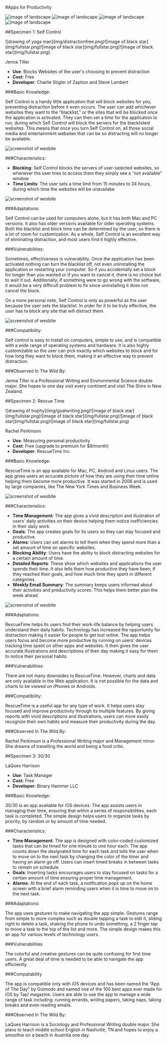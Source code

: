 #Apps for Productivity

![image of landscape](img/hybrid_apps.png) ![image of landscape](img/apps_for_web.png)
![image of landscape](img/apps_for_pc.png) ![image of landscape](img/apps_for_mac.jpg)


##Specimen 1: Self Control
<div class="icons">
![drawing of yoga man](img/distractionfree.png)![image of black star](img/fullstar.png)![image of black star](img/fullstar.png)![image of black star](img/fullstar.png)
</div>

Jenna Tiller

* **Use**: Blocks Websites of the user's choosing to prevent distraction
* **Cost**: Free
* **Developer**: Charlie Stigler of Zaption and Steve Lambert

###Basic Knowledge:

Self Control is a handy little application that will block websites for you, preventing distraction before it even occurs. The user can add whichever websites they want to the “blacklist,” or the sites that will be blocked once the application is activated. They can then set a time for the application to run, during which Self Control will block the servers for the blacklisted websites. This means that once you turn Self Control on, all those social media and entertainment websites that can be so distracting will no longer be available. 

![screenshot of wesbite](img/selfcontrol-1.png)

###Characteristics:

* **Blocking**: Self Control blocks the servers of user-selected websites, so whenever the user tries to access them they simply see a "not available" window
* **Time Limits**: The user sets a time limit from 15 minutes to 24 hours, during which time the websites will be unavailabe

![screenshot of wesbite](img/selfcontrol-2.png)

###Adaptations:

Self Control can be used for computers alone, but it has both Mac and PC versions. It also has older versions available for older operating systems. Both the blacklist and block time can be determined by the user, so there is a lot of room for customization. As a whole, Self Control is an excellent way of eliminating distraction, and most users find it highly effective. 

###Vulnerabilities:

Sometimes, effectiveness is vulnerability. Once the application has been activated nothing can turn the blacklist off, not even uninstalling the application or restarting your computer. So if you accidentally set a block for longer than you wanted or if you want to cancel it, there is no choice but to wait it out. Additionally, if something were to go wrong with the software, it would be a very difficult problem to fix since uninstalling it does not cancel the block. 

On a more personal note, Self Control is only as powerful as the user because the user sets the blacklist. In order for it to be truly effective, the user has to block any site that will distract them. 

![screenshot of wesbite](img/selfcontrol-3.png)

###Compatibility: 

Self control is easy to install on computers, simple to use, and is compatible with a wide range of operating systems and hardware. It is also highly customizable so the user can pick exactly which websites to block and for how long they want to block them, making it an effective way to prevent distraction.


<div class="bio">
###Observed In The Wild By:

Jenna Tiller is a Professional Writing and Environmental Science double major. She hopes to one day visit every continent and visit The Shire in New Zealand.
</div>

##Specimen 2: Rescue Time

<div class="icons">
![drawing of trophy](img/goalwriting.png)![image of black star](img/fullstar.png)![image of black star](img/fullstar.png)![image of black star](img/fullstar.png)![image of black star](img/fullstar.png)
</div>

Rachel Perkinson
* **Use**: Measuring personal productivity
* **Cost**: Free (upgrade to premium for $9/month)
* **Developer**: RescueTime Inc. 

###Basic Knowledge:

RescueTime is an app available for Mac, PC, Android and Linux users. The app gives users an accurate picture of how they are using their time online helping them become more productive. It was started in 2008 and is used by large companies, like The New York Times and Business Week.

![screenshot of wesbite](img/rescuetime-1.png)

###Characteristics:

* **Time Management**: The app gives a vivid description and illustration of users’ daily activities on their device helping them notice inefficiencies in their daily work.
* **Goals**: The app creates goals for its users so they can stay focused and productive.
* **Alarms**: Users can set alarms to tell them when they spend more than a set amount of time on specific websites.
* **Blocking Ability**: Users have the ability to block distracting websites for a certain amount of time. 
* **Detailed Reports**: These show which websites and applications the user spends their time. It also tells them how productive they have been, if they reached their goals, and how much time they spent in different categories.
* **Weekly Email Summary**: The summary keeps users informed about their activities and productivity scores. This helps them better plan the week ahead.

![screenshot of wesbite](img/rescuetime-2.png)

###Adaptations:

RescueTime helps its users find their work-life balance by helping users understand their daily habits. Technology has increased the opportunity for distraction making it easier for people to get lost online. The app helps users focus and become more productive by running on users’ devices tracking time spent on other apps and websites. It then gives the user accurate illustrations and descriptions of their day making it easy for them to notice their personal habits.

###Vulnerabilities:

There are not many downsides to RescueTime. However, charts and data are only available in the Web application. It is not possible for the data and charts to be viewed on iPhones or Androids.

###Compatibility:

RescueTime is a useful app for any type of work. It helps users stay focused and improve productivity through its multiple features. By giving reports with vivid descriptions and illustrations, users can more easily recognize their own habits and measure their productivity during the day.

<div class="bio">
###Observed In The Wild By:

Rachel Perkinson is a Professional Writing major and Management minor. She dreams of travelling the world and being a food critic. 
</div>

##Specimen 3: 30/30

LaQues Harrison 

* **Use**: Task Manager
* **Cost**: Free 
* **Developer**: Binary Hammer LLC

###Basic Knowledge:

30/30 is an app available for iOS devices. The app assists users in managing their time, ensuring that within a series of responsibilities, each task is completed. The simple design helps users to organize tasks by priority, by random or by amount of time needed.  


###Characteristics: 

* **Time Management**:  The app is designed with color-coded customized tasks that can be timed for one minute to one hour each. The app counts down the designated time for each task and tells the user when to move on to the next task by changing the color of the timer and having an alarm go off. Users can insert timed breaks in between tasks to remain on schedule.  
* **Goals**: Inserting tasks encourages users to stay focused on tasks for a certian amount of time ensuring proper time management. 
* **Alarms**: At the end of each task, a notification pops up on the home screen with a brief alarm reminding users when it is time to move on to the next task. 

###Adaptations:

The app uses gestures to make navigating the app simple. Gestures range from simple to more complex such as double tapping a task to edit it, sliding right to delete a task, shaking the phone to undo something, a 2 finger tap to move a task to the top of the list and more. The simple design makes this an app for various levels of technology users. 



###Vulnerabilities 

The colorful and creative gestures can be quite confusing for first time users. A great deal of time is needed to be able to navigate the app efficiiently. 

###Compatability

The app is compatible only with iOS devices and has been named the “App of The Day” by Gizmodo and named one of the 100 best apps ever made for iOS by Tap! magazine. Users are able to use the app to manage a wide range of task including: running errands, wriitng papers, taking naps, taking breaks and even reading emails. 

<div class="bio">
###Observed In The Wild By:

LaQues Harrison is a Sociology and Professional Writing double major. She plans to teach middle school English in Nashville, TN and hopes to enjoy a smoothie on a beach in Austrilia one day. 
</div>